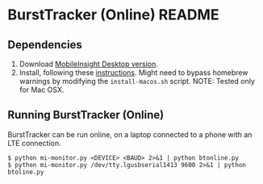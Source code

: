 # BurstTracker (Online) README

## Dependencies
1. Download [MobileInsight Desktop version](http://www.mobileinsight.net/download.html).
2. Install, following these [instructions](http://www.mobileinsight.net/get_started_desktop.html). Might need to bypass homebrew warnings by modifying the `install-macos.sh` script.
NOTE: Tested only for Mac OSX.

## Running BurstTracker (Online)
BurstTracker can be run online, on a laptop connected to a phone with an LTE connection.
```
$ python mi-monitor.py <DEVICE> <BAUD> 2>&1 | python btonline.py
$ python mi-monitor.py /dev/tty.lgusbserial1413 9600 2>&1 | python btoline.py
```


